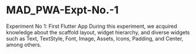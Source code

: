 # MAD_PWA-Expt-No.-1

Experiment No 1: First Flutter App
During this experiment, we acquired knowledge about the scaffold layout, widget hierarchy, and diverse widgets such as Text, TextStyle, Font, Image, Assets, Icons, Padding, and Center, among others.
